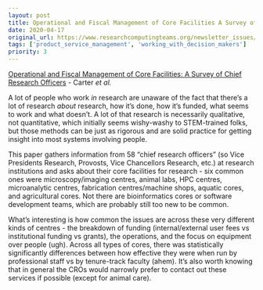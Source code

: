 ```yaml
---
layout: post
title: Operational and Fiscal Management of Core Facilities A Survey of Chief Research Officers - Carter *et al.*
date: 2020-04-17
original_url: https://www.researchcomputingteams.org/newsletter_issues/0020
tags: ['product_service_management', 'working_with_decision_makers']
priority: 3
---
```


<!-- markdownlint-disable MD033 -->
<!-- markdownlint-disable MD041 -->
<!-- markdownlint-disable MD049 -->

[Operational and Fiscal Management of Core Facilities: A Survey of Chief Research Officers](https://www.srainternational.org/blogs/srai-jra1/2019/12/09/operational-fiscal-management-of-core-facilities) - Carter *et al.*

A lot of people who work *in* research are unaware of the fact that there’s a lot of research *about* research, how it’s done, how it’s funded, what seems to work and what doesn’t.  A lot of that research is necessarily qualitative, not quantitative, which initially seems wishy-washy to STEM-trained folks, but those methods can be just as rigorous and are solid practice for getting insight into most systems involving people.

This paper gathers information from 58 “chief research officers” (so Vice Presidents Research, Provosts, Vice Chancellors Research, etc.) at research institutions and asks about their core facilities for research - six common ones were microscopy/imaging centres, animal labs, HPC centres, microanalytic centres, fabrication centres/machine shops, aquatic cores, and agricultural cores.  Not there are bioinformatics cores or software development teams, which are probably still too new to be common.

What’s interesting is how common the issues are across these very different kinds of centres - the breakdown of funding (internal/external user fees vs institutional funding vs grants), the operations, and the focus on equipment over people (ugh).   Across all types of cores, there was statistically significantly differences between how effective they were when run by professional staff vs by tenure-track faculty (ahem).   It’s also worth knowing that in general the CROs would narrowly prefer to contact out these services if possible (except for animal care).

